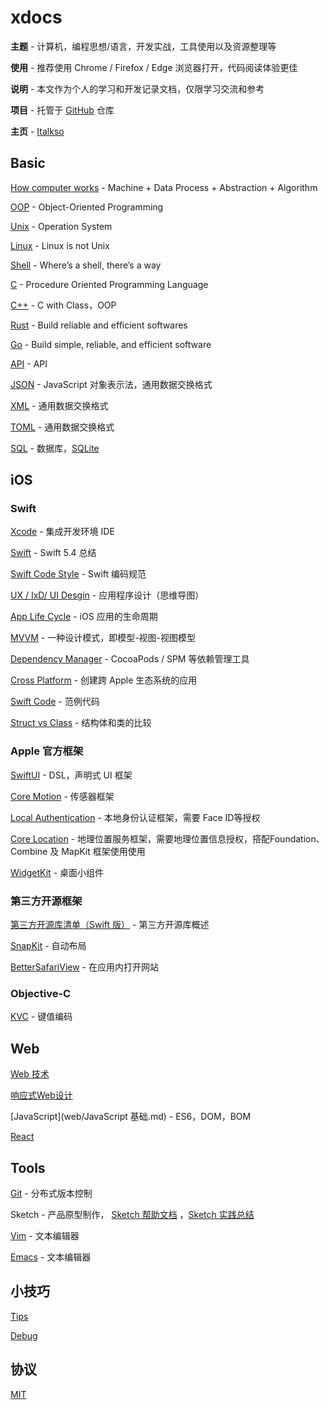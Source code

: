 # xdocs



**主题** - 计算机，编程思想/语言，开发实战，工具使用以及资源整理等

**使用** - 推荐使用 Chrome / Firefox / Edge 浏览器打开，代码阅读体验更佳

**说明** - 本文作为个人的学习和开发记录文档，仅限学习交流和参考

**项目** - 托管于 [GitHub](https://github.com/italkso) 仓库

**主页** - [Italkso](https://italkso.github.io)



## Basic

[How computer works](general/how-computer-works.md) - Machine + Data Process + Abstraction + Algorithm

[OOP](general/oop.md) - Object-Oriented Programming

[Unix](os/unix.md)	- Operation System

[Linux](os/linux.md)	- Linux is not Unix

[Shell](os/shell.md)  - Where’s a shell, there’s a way

[C](c/C语言由源代码生成可执行文件的过程.md) - Procedure Oriented Programming Language

[C++](cpp/cpp.md) - C with Class，OOP

[Rust](rust/rust.md)  - Build reliable and efficient softwares

[Go](golang/golang.md) - Build simple, reliable, and efficient software

[API](general/api.md) - API

[JSON](general/json.md) - JavaScript 对象表示法，通用数据交换格式

[XML](general/xml.md) - 通用数据交换格式

[TOML](general/toml.md)	- 通用数据交换格式

[SQL](general/sql.md) - 数据库，[SQLite](general/sqlite.md)



## iOS

### Swift

[Xcode](swift/xcode.md) - 集成开发环境 IDE

[Swift](swift/swift_zh.md) - Swift 5.4 总结

[Swift Code Style](swift/swiftCodeStyle.md) - Swift 编码规范

[UX / IxD/ UI Desgin](images/APPDesign.png) - 应用程序设计（思维导图）

[App Life Cycle](swift/appLifeCycle.md)	- iOS 应用的生命周期

[MVVM](swift/mvvm.md) - 一种设计模式，即模型-视图-视图模型

[Dependency Manager](swift/dependencyManager.md)	- CocoaPods / SPM 等依赖管理工具

[Cross Platform](swift/crossplatform.md) - 创建跨 Apple 生态系统的应用

[Swift Code](swift/code.md) - 范例代码

[Struct vs Class](swift/struct_class.md) - 结构体和类的比较



### Apple 官方框架

[SwiftUI](swift/swiftui.md)	- DSL，声明式 UI 框架

[Core Motion](swift/cm.md) - 传感器框架

[Local Authentication](swift/la.md) - 本地身份认证框架，需要 Face ID等授权

[Core Location](swift/corelocation.md) - 地理位置服务框架，需要地理位置信息授权，搭配Foundation、 Combine 及 MapKit 框架使用使用

[WidgetKit](swift/widgets.md) - 桌面小组件



### 第三方开源框架

[第三方开源库清单（Swift 版）](swift/thirdPartyForSwift.md) - 第三方开源库概述

[SnapKit](swift/snapkit.md) - 自动布局

[BetterSafariView](swift/BetterSafariView.md) - 在应用内打开网站



### Objective-C

[KVC](objc/kvc.md) - 键值编码





## Web

[Web 技术](web/WebTechnologies.md)

[响应式Web设计](web/响应式Web设计.md)

[JavaScript](web/JavaScript 基础.md) - ES6，DOM，BOM

[React](web/react.md)



## Tools

[Git](general/git.md) - 分布式版本控制

Sketch - 产品原型制作， [Sketch 帮助文档](https://www.sketch.com/docs/) ，[Sketch 实践总结](general/sketch.md)

[Vim](general/vim.md) - 文本编辑器

[Emacs](general/emacs.md) - 文本编辑器





## 小技巧

[Tips](tips/tips.md)

[Debug](swift/debugSwift.md)



## 协议

[MIT](LICENSE)

